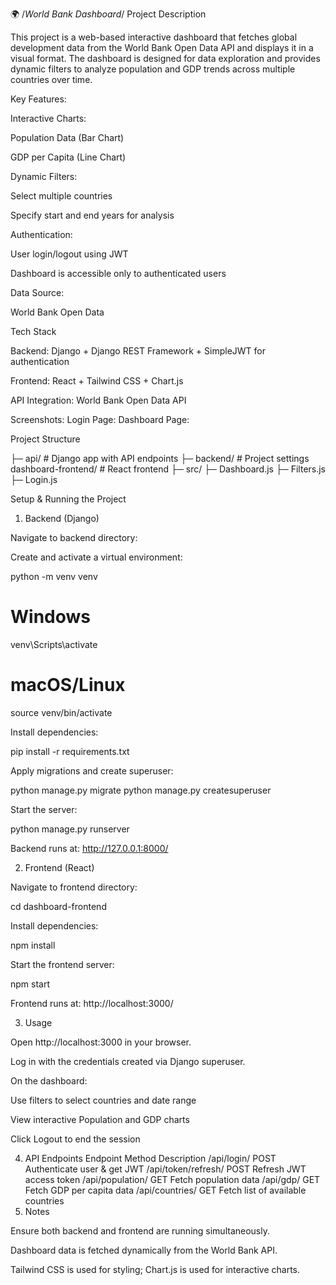 🌍 /*World Bank Dashboard*/
Project Description

This project is a web-based interactive dashboard that fetches global development data from the World Bank Open Data API and displays it in a visual format. The dashboard is designed for data exploration and provides dynamic filters to analyze population and GDP trends across multiple countries over time.

Key Features:

Interactive Charts:

Population Data (Bar Chart)

GDP per Capita (Line Chart)

Dynamic Filters:

Select multiple countries

Specify start and end years for analysis

Authentication:

User login/logout using JWT

Dashboard is accessible only to authenticated users

Data Source:

World Bank Open Data

Tech Stack

Backend: Django + Django REST Framework + SimpleJWT for authentication

Frontend: React + Tailwind CSS + Chart.js

API Integration: World Bank Open Data API

Screenshots:
Login Page:
Dashboard Page:

Project Structure
          
  ├─ api/          # Django app with API endpoints
  ├─ backend/      # Project settings
dashboard-frontend/          # React frontend
  ├─ src/
      ├─ Dashboard.js
      ├─ Filters.js
      ├─ Login.js

Setup & Running the Project
1. Backend (Django)

Navigate to backend directory:




Create and activate a virtual environment:

python -m venv venv
# Windows
venv\Scripts\activate
# macOS/Linux
source venv/bin/activate


Install dependencies:

pip install -r requirements.txt


Apply migrations and create superuser:

python manage.py migrate
python manage.py createsuperuser


Start the server:

python manage.py runserver


Backend runs at: http://127.0.0.1:8000/

2. Frontend (React)

Navigate to frontend directory:

cd dashboard-frontend


Install dependencies:

npm install


Start the frontend server:

npm start


Frontend runs at: http://localhost:3000/

3. Usage

Open http://localhost:3000 in your browser.

Log in with the credentials created via Django superuser.

On the dashboard:

Use filters to select countries and date range

View interactive Population and GDP charts

Click Logout to end the session

4. API Endpoints
Endpoint	Method	Description
/api/login/	POST	Authenticate user & get JWT
/api/token/refresh/	POST	Refresh JWT access token
/api/population/	GET	Fetch population data
/api/gdp/	GET	Fetch GDP per capita data
/api/countries/	GET	Fetch list of available countries
5. Notes

Ensure both backend and frontend are running simultaneously.

Dashboard data is fetched dynamically from the World Bank API.


Tailwind CSS is used for styling; Chart.js is used for interactive charts.
